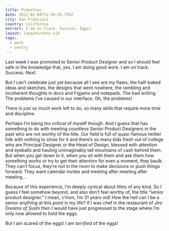 ```yaml
---
title: Promotion
date: 2022-02-04T21:39:55.735Z
city: San Francisco
country: California
extract: I am on track. Success. Eggs!
layout: layouts/note.njk
tags:
  - work
  - sentry
---
```


Last week I was promoted to Senior Product Designer and so I should feel safe in the knowledge that, yes, I am doing good work. I am on track. Success. _Next_.

But I can’t celebrate just yet because all I see are my flaws; the half-baked ideas and sketches, the designs that went nowhere, the rambling and incoherent thoughts in docs and Figjams and notepads. The bad writing. The problems I’ve caused in our interface. Oh, the problems!

There is just so much work left to do, so many skills that require more time and discipline.

Perhaps I’m being too critical of myself though. And I guess that has something to do with meeting countless Senior Product Designers in the past who are not worthy of the title. Our field is full of quasi-famous twitter folk with nothing to show for it and there’s so many kids fresh out of college who are Principal Designer or the Head of Design, blessed with attention and eyeballs and hauling unimaginably tall mountains of cash behind them. But when you get down to it, when you sit with them and ask them how something works or try to get their attention for even a moment, they baulk. They can’t focus, they’re not in the room to make decisions or push things forward. They want calendar invites and meeting after meeting after meeting...

Because of this experience, I’m deeply cynical about titles of any kind. So I guess I feel somehow beyond, and also don’t feel worthy of, the title “senior product designer.” I mean, c’mon, I’m 31 years old! How the hell can I be a senior anything at this point in my life? If I was chef in the restaurant of _Jiro Dreams of Sushi_ then I would have just progressed to the stage where I’m only now allowed to hold the eggs.

But I am scared of the eggs! I am _terrified_ of the eggs!
